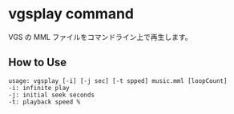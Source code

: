 # vgsplay command

VGS の MML ファイルをコマンドライン上で再生します。

## How to Use

```
usage: vgsplay [-i] [-j sec] [-t spped] music.mml [loopCount]
-i: infinite play
-j: initial seek seconds
-t: playback speed %
```